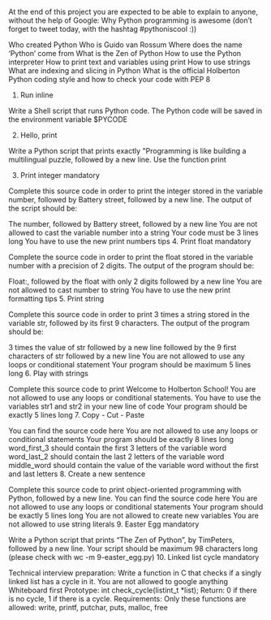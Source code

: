 At the end of this project you are expected to be able to explain to anyone, without the help of Google: Why Python programming is awesome (don’t forget to tweet today, with the hashtag #pythoniscool :))

Who created Python
Who is Guido van Rossum
Where does the name ‘Python’ come from
What is the Zen of Python
How to use the Python interpreter
How to print text and variables using print
How to use strings
What are indexing and slicing in Python
What is the official Holberton Python coding style and how to check your code with PEP 8
1. Run inline

Write a Shell script that runs Python code.
The Python code will be saved in the environment variable $PYCODE

2. Hello, print

Write a Python script that prints exactly "Programming is like building a
multilingual puzzle, followed by a new line. Use the function print

3. Print integer mandatory

Complete this source code in order to print the integer stored in the variable number, followed by Battery street, followed by a new line.
The output of the script should be:

The number, followed by Battery street, followed by a new line
You are not allowed to cast the variable number into a string
Your code must be 3 lines long
You have to use the new print numbers tips
4. Print float mandatory

Complete the source code in order to print the float stored in the variable number with a precision of 2 digits.
The output of the program should be:

Float:, followed by the float with only 2 digits
followed by a new line
You are not allowed to cast number to string
You have to use the new print formatting tips
5. Print string

Complete this source code in order to print 3 times a string stored in the variable str, followed by its first 9 characters.
The output of the program should be:

3 times the value of str
followed by a new line
followed by the 9 first characters of str
followed by a new line
You are not allowed to use any loops or conditional statement
Your program should be maximum 5 lines long
6. Play with strings

Complete this source code to print Welcome to Holberton School!
You are not allowed to use any loops or conditional statements.
You have to use the variables str1 and str2 in your new line of code
Your program should be exactly 5 lines long
7. Copy - Cut - Paste

You can find the source code here
You are not allowed to use any loops or conditional statements
Your program should be exactly 8 lines long
word_first_3 should contain the first 3 letters of the variable word
word_last_2 should contain the last 2 letters of the variable word
middle_word should contain the value of the variable word without the first and last letters
8. Create a new sentence

Complete this source code to print object-oriented programming with Python, followed by a new line.
You can find the source code here
You are not allowed to use any loops or conditional statements
Your program should be exactly 5 lines long
You are not allowed to create new variables
You are not allowed to use string literals
9. Easter Egg mandatory

Write a Python script that prints “The Zen of Python”, by TimPeters, followed by a new line.
Your script should be maximum 98 characters long (please check with wc -m 9-easter_egg.py)
10. Linked list cycle mandatory

Technical interview preparation:
Write a function in C that checks if a singly linked list has a cycle in it.
You are not allowed to google anything
Whiteboard first
Prototype: int check_cycle(listint_t *list);
Return: 0 if there is no cycle, 1 if there is a cycle.
Requirements: Only these functions are allowed: write, printf, putchar, puts, malloc, free
